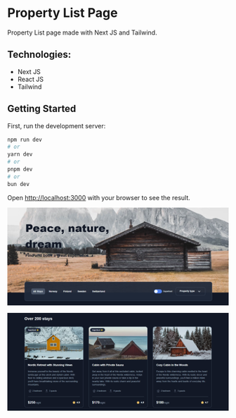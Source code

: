 # Property List Page

Property List page made with Next JS and Tailwind. 

## Technologies:

* Next JS
* React JS
* Tailwind

## Getting Started

First, run the development server:

```bash
npm run dev
# or
yarn dev
# or
pnpm dev
# or
bun dev
```

Open [http://localhost:3000](http://localhost:3000) with your browser to see the result.

![Screenshot 1](https://github.com/nacho1520/property-list/blob/main/public/shot1.png)  

![Screenshot 1](https://github.com/nacho1520/property-list/blob/main/public/shot2.png)  